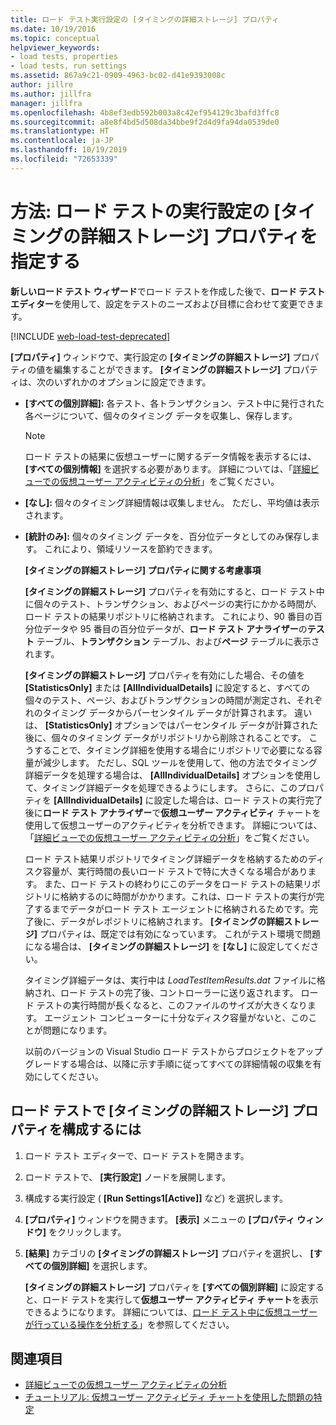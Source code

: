```yaml
---
title: ロード テスト実行設定の [タイミングの詳細ストレージ] プロパティ
ms.date: 10/19/2016
ms.topic: conceptual
helpviewer_keywords:
- load tests, properties
- load tests, run settings
ms.assetid: 867a9c21-0909-4963-bc02-d41e9393008c
author: jillre
ms.author: jillfra
manager: jillfra
ms.openlocfilehash: 4b8ef3edb592b003a8c42ef954129c3bafd3ffc8
ms.sourcegitcommit: a8e8f4bd5d508da34bbe9f2d4d9fa94da0539de0
ms.translationtype: HT
ms.contentlocale: ja-JP
ms.lasthandoff: 10/19/2019
ms.locfileid: "72653339"
---
```

# <a name="how-to-specify-the-timing-details-storage-property-for-a-load-test-run-setting"></a>方法: ロード テストの実行設定の [タイミングの詳細ストレージ] プロパティを指定する

**新しいロード テスト ウィザード**でロード テストを作成した後で、**ロード テスト エディター**を使用して、設定をテストのニーズおよび目標に合わせて変更できます。

[!INCLUDE [web-load-test-deprecated](includes/web-load-test-deprecated.md)]

**[プロパティ]** ウィンドウで、実行設定の **[タイミングの詳細ストレージ]** プロパティの値を編集することができます。 **[タイミングの詳細ストレージ]** プロパティは、次のいずれかのオプションに設定できます。

- **[すべての個別詳細]:** 各テスト、各トランザクション、テスト中に発行された各ページについて、個々のタイミング データを収集し、保存します。

  > [!NOTE]
  > ロード テストの結果に仮想ユーザーに関するデータ情報を表示するには、 **[すべての個別情報]** を選択する必要があります。 詳細については、「[詳細ビューでの仮想ユーザー アクティビティの分析](../test/analyze-load-test-virtual-user-activity-in-the-details-view.md)」をご覧ください。

- **[なし]:** 個々のタイミング詳細情報は収集しません。 ただし、平均値は表示されます。

- **[統計のみ]:** 個々のタイミング データを、百分位データとしてのみ保存します。 これにより、領域リソースを節約できます。

  **[タイミングの詳細ストレージ] プロパティに関する考慮事項**

  **[タイミングの詳細ストレージ]** プロパティを有効にすると、ロード テスト中に個々のテスト、トランザクション、およびページの実行にかかる時間が、ロード テストの結果リポジトリに格納されます。 これにより、90 番目の百分位データや 95 番目の百分位データが、**ロード テスト アナライザー**の**テスト** テーブル、**トランザクション** テーブル、および**ページ** テーブルに表示されます。

  **[タイミングの詳細ストレージ]** プロパティを有効にした場合、その値を **[StatisticsOnly]** または **[AllIndividualDetails]** に設定すると、すべての個々のテスト、ページ、およびトランザクションの時間が測定され、それぞれのタイミング データからパーセンタイル データが計算されます。 違いは、 **[StatisticsOnly]** オプションではパーセンタイル データが計算された後に、個々のタイミング データがリポジトリから削除されることです。 こうすることで、タイミング詳細を使用する場合にリポジトリで必要になる容量が減少します。 ただし、SQL ツールを使用して、他の方法でタイミング詳細データを処理する場合は、 **[AllIndividualDetails]** オプションを使用して、タイミング詳細データを処理できるようにします。 さらに、このプロパティを **[AllIndividualDetails]** に設定した場合は、ロード テストの実行完了後に**ロード テスト アナライザー**で**仮想ユーザー アクティビティ** チャートを使用して仮想ユーザーのアクティビティを分析できます。 詳細については、「[詳細ビューでの仮想ユーザー アクティビティの分析](../test/analyze-load-test-virtual-user-activity-in-the-details-view.md)」をご覧ください。

  ロード テスト結果リポジトリでタイミング詳細データを格納するためのディスク容量が、実行時間の長いロード テストで特に大きくなる場合があります。 また、ロード テストの終わりにこのデータをロード テストの結果リポジトリに格納するのに時間がかかります。これは、ロード テストの実行が完了するまでデータがロード テスト エージェントに格納されるためです。完了後に、データがレポジトリに格納されます。 **[タイミングの詳細ストレージ]** プロパティは、既定では有効になっています。 これがテスト環境で問題になる場合は、 **[タイミングの詳細ストレージ]** を **[なし]** に設定してください。

  タイミング詳細データは、実行中は *LoadTestItemResults.dat* ファイルに格納され、ロード テストの完了後、コントローラーに送り返されます。 ロード テストの実行時間が長くなると、このファイルのサイズが大きくなります。 エージェント コンピューターに十分なディスク容量がないと、このことが問題になります。

  以前のバージョンの Visual Studio ロード テストからプロジェクトをアップグレードする場合は、以降に示す手順に従ってすべての詳細情報の収集を有効にしてください。

## <a name="to-configure-the-timing-details-storage-property-in-a-load-test"></a>ロード テストで [タイミングの詳細ストレージ] プロパティを構成するには

1. ロード テスト エディターで、ロード テストを開きます。

2. ロード テストで、 **[実行設定]** ノードを展開します。

3. 構成する実行設定 ( **[Run Settings1[Active]]** など) を選択します。

4. **[プロパティ]** ウィンドウを開きます。 **[表示]** メニューの **[プロパティ ウィンドウ]** をクリックします。

5. **[結果]** カテゴリの **[タイミングの詳細ストレージ]** プロパティを選択し、 **[すべての個別詳細]** を選択します。

     **[タイミングの詳細ストレージ]** プロパティを **[すべての個別詳細]** に設定すると、ロード テストを実行して**仮想ユーザー アクティビティ チャート**を表示できるようになります。 詳細については、[ロード テスト中に仮想ユーザーが行っている操作を分析する](../test/how-to-analyze-virtual-user-activity-during-a-load-test.md)」を参照してください。

## <a name="see-also"></a>関連項目

- [詳細ビューでの仮想ユーザー アクティビティの分析](../test/analyze-load-test-virtual-user-activity-in-the-details-view.md)
- [チュートリアル: 仮想ユーザー アクティビティ チャートを使用した問題の特定](../test/walkthrough-use-the-virtual-user-activity-chart-to-isolate-issues.md)